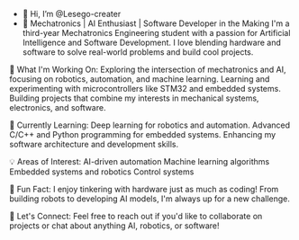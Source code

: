 - 👋 Hi, I’m @Lesego-creater
- 🚀 Mechatronics | AI Enthusiast | Software Developer in the Making
I'm a third-year Mechatronics Engineering student with a passion for Artificial Intelligence and Software Development. I love blending hardware and software to solve real-world problems and build cool projects.

🔭 What I'm Working On:
Exploring the intersection of mechatronics and AI, focusing on robotics, automation, and machine learning.
Learning and experimenting with microcontrollers like STM32 and embedded systems.
Building projects that combine my interests in mechanical systems, electronics, and software.

🌱 Currently Learning:
Deep learning for robotics and automation.
Advanced C/C++ and Python programming for embedded systems.
Enhancing my software architecture and development skills.

💡 Areas of Interest:
AI-driven automation
Machine learning algorithms
Embedded systems and robotics
Control systems

🤖 Fun Fact:
I enjoy tinkering with hardware just as much as coding! From building robots to developing AI models, I'm always up for a new challenge.

💬 Let's Connect:
Feel free to reach out if you'd like to collaborate on projects or chat about anything AI, robotics, or software!


<!---
Lesego-creater/Lesego-creater is a ✨ special ✨ repository because its `README.md` (this file) appears on your GitHub profile.
You can click the Preview link to take a look at your changes.
--->
